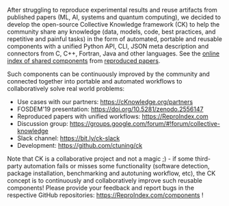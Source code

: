 After struggling to reproduce experimental results and reuse artifacts 
from published papers (ML, AI, systems and quantum computing), 
we decided to develop the open-source Collective Knowledge framework (CK) 
to help the community share any knowledge (data, models, code,  best practices, 
and repetitive and painful tasks) in the form of automated, portable and reusable 
components with a unified Python API, CLI, JSON meta description 
and connectors from C, C++, Fortran, Java and other languages.
See the [online index of shared components](https://ReproIndex.com/components)
from [reproduced papers](https://ReproIndex.com/papers).

Such components can be continuously improved by the community and connected together 
into portable and automated workflows to collaboratively solve real world problems: 

* Use cases with our partners: https://cKnowledge.org/partners
* FOSDEM'19 presentation: https://doi.org/10.5281/zenodo.2556147
* Reproduced papers with unified workflows: https://ReproIndex.com
* Discussion group: https://groups.google.com/forum/#!forum/collective-knowledge
* Slack channel: https://bit.ly/ck-slack
* Development: https://github.com/ctuning/ck

Note that CK is a collaborative project and not a magic ;) - if some third-party automation fails 
or misses some functionality (software detection, package installation, benchmarking and autotuning workflow, etc),
the CK concept is to continuously and collaboratively improve such reusable components! 
Please provide your feedback and report bugs in the respective GitHub repositories: 
https://ReproIndex.com/components !
